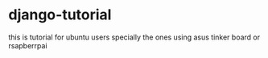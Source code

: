 # django-tutorial

this is tutorial for ubuntu users specially the ones using asus tinker board or rsapberrpai

